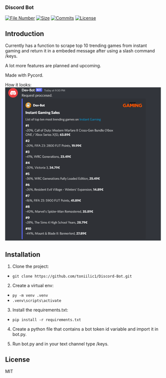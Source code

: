 ### Discord Bot

[![File Number](https://img.shields.io/github/directory-file-count/toniilic1/Discord-Bot "File Number")](https://github.com/toniilic1/Discord-Bot)
[![Size](https://img.shields.io/github/repo-size/toniilic1/Discord-Bot)](https://github.com/toniilic1/Discord-Bot)
[![Commits](https://img.shields.io/github/commit-activity/m/toniilic1/Discord-Bot)](https://github.com/toniilic1/Discord-Bot/graphs/commit-activity)
[![License](https://img.shields.io/github/license/toniilic1/Discord-Bot "License")](https://github.com/toniilic1/Discord-Bot/blob/master/LICENSE.txt "License")

## Introduction
Currently has a function to scrape top 10 trending games from instant gaming and return it in a embeded message after using a slash command /keys.

A lot more features are planned and upcoming.

Made with Pycord.

How it looks:
![Screenshot](slashkeys.png)

## Installation
1. Clone the project:
- ```git clone https://github.com/toniilic1/Discord-Bot.git```

2. Create a virtual env:
- ```py -m venv .venv```
- ```.venv\scripts\activate```

3. Install the requirements.txt:
- ```pip install -r requirements.txt```

4. Create a python file that contains a bot token id variable and import it in bot.py.

5. Run bot.py and in your text channel type /keys.

## License

MIT

